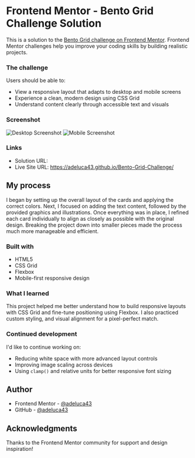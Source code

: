 # Frontend Mentor - Bento Grid Challenge Solution

This is a solution to the [Bento Grid challenge on Frontend Mentor](https://www.frontendmentor.io/challenges/bento-grid-RMydElrlOj). Frontend Mentor challenges help you improve your coding skills by building realistic projects.

### The challenge

Users should be able to:

- View a responsive layout that adapts to desktop and mobile screens
- Experience a clean, modern design using CSS Grid
- Understand content clearly through accessible text and visuals

### Screenshot

![Desktop Screenshot](./assets/screenshots/desktop.png)
![Mobile Screenshot](./assets/screenshots/mobile.png)

### Links

- Solution URL:
- Live Site URL: https://adeluca43.github.io/Bento-Grid-Challenge/

## My process
I began by setting up the overall layout of the cards and applying the correct colors. Next, I focused on adding the text content, followed by the provided graphics and illustrations. Once everything was in place, I refined each card individually to align as closely as possible with the original design. Breaking the project down into smaller pieces made the process much more manageable and efficient.
### Built with

- HTML5
- CSS Grid
- Flexbox
- Mobile-first responsive design

### What I learned

This project helped me better understand how to build responsive layouts with CSS Grid and fine-tune positioning using Flexbox. I also practiced custom styling, and visual alignment for a pixel-perfect match.

### Continued development

I'd like to continue working on:

- Reducing white space with more advanced layout controls
- Improving image scaling across devices
- Using `clamp()` and relative units for better responsive font sizing


## Author

- Frontend Mentor - [@adeluca43](https://www.frontendmentor.io/profile/adeluca43)
- GitHub - [@adeluca43](https://github.com/adeluca43)

## Acknowledgments

Thanks to the Frontend Mentor community for support and design inspiration!
